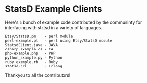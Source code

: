 StatsD Example Clients
======================

Here's a bunch of example code contributed by the communinty for interfacing with statsd in a variety of languages.

    Etsy/StatsD.pm    - perl module
    perl-example.pl   - perl using Etsy/StatsD module
    StatsdClient.java - JAVA
    csharp_example.cs - C#
    php-example.php   - PHP
    python_example.py - Python
    ruby_example.rb   - Ruby
    statsd.erl        - Erlang

Thankyou to all the contributors!
